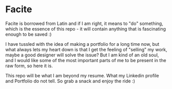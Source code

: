 # Facite

Facite is borrowed from Latin and if I am right, it means to "do" something, which is the essence of this repo - it will contain anything that is fascinating enough to be saved :)

I have tussled with the idea of making a portfolio for a long time now, but what always lets my heart down is that I get the feeling of "selling" my work, maybe a good designer will solve the issue? But I am kind of an old soul, and I would like some of the most important parts of me to be present in the raw form, so here it is. 

This repo will be what I am beyond my resume. What my Linkedin profile and Portfolio do not tell. So grab a snack and enjoy the ride :)
